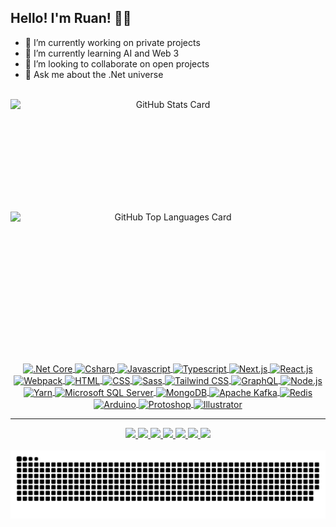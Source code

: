 ## Hello! I'm Ruan! 👋🏽
- 🔭 I’m currently working on private projects
- 🌱 I’m currently learning AI and Web 3
- 👯 I’m looking to collaborate on open projects
- 💬 Ask me about the .Net universe

<!--
- 🤔 I’m looking for help with ...
- 📫 How to reach me: ...
- 😄 Pronouns: ...
- ⚡ Fun fact: ...
-->

<br>

<div align="center">
  <picture>
    <source media="(prefers-color-scheme: light)" srcset="https://github-readme-stats-rgalli.vercel.app/api?username=RGalli&show_icons=true&theme=default&card_width=450&include_all_commits=true&exclude_repo=github-readme-stats,RGalli"/>
    <source media="(prefers-color-scheme: dark)" srcset="https://github-readme-stats-rgalli.vercel.app/api?username=RGalli&show_icons=true&theme=tokyonight&card_width=450&include_all_commits=true&exclude_repo=github-readme-stats,RGalli"/>
    <img height="180" align="center" style="display: flex;" alt="GitHub Stats Card" src="https://github-readme-stats-rgalli.vercel.app/api?username=RGalli&card_width=450&show_icons=true&include_all_commits=true&exclude_repo=github-readme-stats,RGalli"/>
  </picture>
  <picture>
    <source media="(prefers-color-scheme: light)" srcset="https://github-readme-stats-rgalli.vercel.app/api/top-langs/?username=RGalli&layout=compact&theme=default&card_width=450&langs_count=10&exclude_repo=github-readme-stats,RGalli"/>
    <source media="(prefers-color-scheme: dark)" srcset="https://github-readme-stats-rgalli.vercel.app/api/top-langs/?username=RGalli&layout=compact&theme=tokyonight&card_width=450&langs_count=10&exclude_repo=github-readme-stats,RGalli"/>
    <img height="180" align="center" style="display: flex;" alt="GitHub Top Languages Card" src="https://github-readme-stats-rgalli.vercel.app/api/top-langs/?username=RGalli&layout=compact&card_width=450&langs_count=10&exclude_repo=github-readme-stats,RGalli"/>
  </picture>
</div>

<br><br>

<div style="display: inline_block" align="center">
  <a href="#">
  <img align="center" alt=".Net Core" height="30" width="36" src="https://cdn.jsdelivr.net/gh/devicons/devicon/icons/dotnetcore/dotnetcore-original.svg">
  <img align="center" alt="Csharp" height="30" width="36" src="https://cdn.jsdelivr.net/gh/devicons/devicon/icons/csharp/csharp-original.svg">
  <img align="center" alt="Javascript" height="30" width="36" src="https://cdn.jsdelivr.net/gh/devicons/devicon/icons/javascript/javascript-original.svg">
  <img align="center" alt="Typescript" height="30" width="36" src="https://cdn.jsdelivr.net/gh/devicons/devicon/icons/typescript/typescript-original.svg">
  <img align="center" alt="Next.js" height="30" width="36" src="https://cdn.jsdelivr.net/gh/devicons/devicon/icons/nextjs/nextjs-line.svg">
  <img align="center" alt="React.js" height="30" width="36" src="https://cdn.jsdelivr.net/gh/devicons/devicon/icons/react/react-original.svg">
  <img align="center" alt="Webpack" height="30" width="36" src="https://cdn.jsdelivr.net/gh/devicons/devicon/icons/webpack/webpack-original.svg">
  <img align="center" alt="HTML" height="30" width="36" src="https://cdn.jsdelivr.net/gh/devicons/devicon/icons/html5/html5-original.svg">
  <img align="center" alt="CSS" height="30" width="36" src="https://cdn.jsdelivr.net/gh/devicons/devicon/icons/css3/css3-original.svg">
  <img align="center" alt="Sass" height="30" width="36" src="https://cdn.jsdelivr.net/gh/devicons/devicon/icons/sass/sass-original.svg">
  <img align="center" alt="Tailwind CSS" height="30" src="https://cdn.jsdelivr.net/gh/devicons/devicon/icons/tailwindcss/tailwindcss-plain.svg" />
  <img align="center" alt="GraphQL" height="30" width="36" src="https://cdn.jsdelivr.net/gh/devicons/devicon/icons/graphql/graphql-plain.svg">
  <img align="center" alt="Node.js" height="30" width="36" src="https://cdn.jsdelivr.net/gh/devicons/devicon/icons/nodejs/nodejs-original.svg">
  <img align="center" alt="Yarn" height="30" width="36" src="https://cdn.jsdelivr.net/gh/devicons/devicon/icons/yarn/yarn-original.svg">
  <img align="center" alt="Microsoft SQL Server" height="30" width="36" src="https://cdn.jsdelivr.net/gh/devicons/devicon/icons/microsoftsqlserver/microsoftsqlserver-plain.svg">
  <img align="center" alt="MongoDB" height="30" width="36" src="https://cdn.jsdelivr.net/gh/devicons/devicon/icons/mongodb/mongodb-original.svg">
  <img align="center" alt="Apache Kafka" height="30" width="36" src="https://cdn.jsdelivr.net/gh/devicons/devicon/icons/apachekafka/apachekafka-original.svg" />
  <img align="center" alt="Redis" height="30" width="36" src="https://cdn.jsdelivr.net/gh/devicons/devicon/icons/redis/redis-original.svg" />
  <img align="center" alt="Arduino" height="30" width="36" src="https://cdn.jsdelivr.net/gh/devicons/devicon/icons/arduino/arduino-original-wordmark.svg">
  <img align="center" alt="Protoshop" height="30" width="36" src="https://cdn.jsdelivr.net/gh/devicons/devicon/icons/photoshop/photoshop-plain.svg">
  <img align="center" alt="Illustrator" height="30" width="36" src="https://cdn.jsdelivr.net/gh/devicons/devicon/icons/illustrator/illustrator-plain.svg">  
</div>

---

<div style="display: inline_block" align="center">
  <a href="https://dev.to/rgalli" target="_blank">
    <img src="https://img.shields.io/badge/dev.to-0A0A0A?style=for-the-badge&logo=devdotto&logoColor=white" target="_blank">
  </a>
  <a href="https://www.linkedin.com/in/ruangalli" target="_blank">
    <img src="https://img.shields.io/badge/LinkedIn-0077B5?style=for-the-badge&logo=linkedin&logoColor=white" target="_blank">
  </a>
  <a href="https://www.facebook.com/RuanHSGalli" target="_blank">
    <img src="https://img.shields.io/badge/Facebook-1877F2?style=for-the-badge&logo=facebook&logoColor=white" target="_blank">
  </a>
  <a href="https://open.spotify.com/user/22rvzd4tdjrkzo3eqzwohw7ty" target="_blank">
    <img src="https://img.shields.io/badge/Spotify-1ED760?&style=for-the-badge&logo=spotify&logoColor=white" target="_blank">
  </a>
  <a href="https://instagram.com/ruangalli" target="_blank">
    <img src="https://img.shields.io/badge/Instagram-E4405F?style=for-the-badge&logo=instagram&logoColor=white" target="_blank">
  </a>
  <a href="https://gitlab.com/Ruan.Galli">
    <img src="https://img.shields.io/badge/GitLab-330F63?style=for-the-badge&logo=gitlab&logoColor=white" target="_blank">
  </a>
  <a href="https://www.twitch.tv/ruanhsg" target="_blank">
    <img src="https://img.shields.io/badge/Twitch-9146FF?style=for-the-badge&logo=twitch&logoColor=white" target="_blank">
  </a>  
</div>

<br>

<div align="center">
  <picture>
    <source media="(prefers-color-scheme: dark)" srcset="https://github.com/RGalli/RGalli/blob/output/github-snake-dark.svg#gh-dark-mode-only">
    <source media="(prefers-color-scheme: light)" srcset="https://github.com/RGalli/RGalli/blob/output/github-snake.svg#gh-light-mode-only">
    <img alt="Shows a light GitHub snake in light mode and a dark GitHub snake in dark mode." src="https://github.com/RGalli/RGalli/blob/output/github-snake-dark.svg">
  </picture>
</div>
